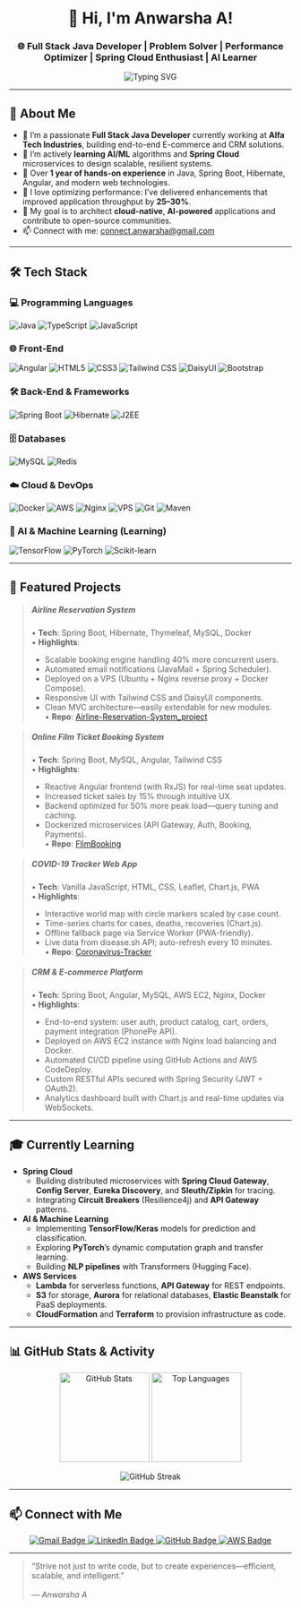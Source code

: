 <!-- GitHub Profile README for Anwarsha A -->

<h1 align="center">👋 Hi, I'm Anwarsha A!</h1>
<h3 align="center">🌐 Full Stack Java Developer | Problem Solver | Performance Optimizer | Spring Cloud Enthusiast | AI Learner</h3>

<p align="center">
  <img src="https://readme-typing-svg.herokuapp.com?font=Poppins&size=24&duration=3000&pause=500&color=4B8BBE&center=true&width=650&lines=Java+Full+Stack+%7C+Spring+Boot+%7C+Angular;MySQL+%7C+TailwindCSS+%7C+DaisyUI;Docker+%7C+VPS+%7C+AWS;Learning+AI+%7C+Spring+Cloud" alt="Typing SVG" />
</p>

---

## 🎯 About Me

- 🔭 I’m a passionate **Full Stack Java Developer** currently working at **Alfa Tech Industries**, building end-to-end E-commerce and CRM solutions.
- 🌱 I’m actively **learning AI/ML** algorithms and **Spring Cloud** microservices to design scalable, resilient systems.
- 💼 Over **1 year of hands-on experience** in Java, Spring Boot, Hibernate, Angular, and modern web technologies.
- 🚀 I love optimizing performance: I’ve delivered enhancements that improved application throughput by **25–30%**.
- 🎯 My goal is to architect **cloud-native**, **AI-powered** applications and contribute to open-source communities.
- 📫 Connect with me: [connect.anwarsha@gmail.com](mailto:connect.anwarsha@gmail.com)

---

## 🛠️ Tech Stack

### 💻 Programming Languages
![Java](https://img.shields.io/badge/Java-ED8B00?style=for-the-badge&logo=openjdk&logoColor=white)
![TypeScript](https://img.shields.io/badge/TypeScript-007ACC?style=for-the-badge&logo=typescript&logoColor=white)
![JavaScript](https://img.shields.io/badge/JavaScript-F7DF1E?style=for-the-badge&logo=javascript&logoColor=black)

### 🌐 Front-End
![Angular](https://img.shields.io/badge/Angular-DD0031?style=for-the-badge&logo=angular&logoColor=white)
![HTML5](https://img.shields.io/badge/HTML5-E34F26?style=for-the-badge&logo=html5&logoColor=white)
![CSS3](https://img.shields.io/badge/CSS3-1572B6?style=for-the-badge&logo=css3&logoColor=white)
![Tailwind CSS](https://img.shields.io/badge/Tailwind_CSS-38B2AC?style=for-the-badge&logo=tailwind-css&logoColor=white)
![DaisyUI](https://img.shields.io/badge/DaisyUI-FA8C16?style=for-the-badge&logo=daisyui&logoColor=white)
![Bootstrap](https://img.shields.io/badge/Bootstrap-563D7C?style=for-the-badge&logo=bootstrap&logoColor=white)

### 🛠️ Back-End & Frameworks
![Spring Boot](https://img.shields.io/badge/Spring_Boot-6DB33F?style=for-the-badge&logo=springboot&logoColor=white)
![Hibernate](https://img.shields.io/badge/Hibernate-59666C?style=for-the-badge&logo=hibernate&logoColor=white)
![J2EE](https://img.shields.io/badge/J2EE-007396?style=for-the-badge&logo=java&logoColor=white)

### 🗄️ Databases
![MySQL](https://img.shields.io/badge/MySQL-4479A1?style=for-the-badge&logo=mysql&logoColor=white)
![Redis](https://img.shields.io/badge/Redis-DC382D?style=for-the-badge&logo=redis&logoColor=white)

### ☁️ Cloud & DevOps
![Docker](https://img.shields.io/badge/Docker-2496ED?style=for-the-badge&logo=docker&logoColor=white)
![AWS](https://img.shields.io/badge/AWS-232F3E?style=for-the-badge&logo=amazonaws&logoColor=white)
![Nginx](https://img.shields.io/badge/Nginx-009639?style=for-the-badge&logo=nginx&logoColor=white)
![VPS](https://img.shields.io/badge/VPS-F58142?style=for-the-badge&logo=linode&logoColor=white)
![Git](https://img.shields.io/badge/Git-F05032?style=for-the-badge&logo=git&logoColor=white)
![Maven](https://img.shields.io/badge/Maven-C71A36?style=for-the-badge&logo=apachemaven&logoColor=white)

### 🤖 AI & Machine Learning (Learning)
![TensorFlow](https://img.shields.io/badge/TensorFlow-FF6F00?style=for-the-badge&logo=tensorflow&logoColor=white)
![PyTorch](https://img.shields.io/badge/PyTorch-EE4C2C?style=for-the-badge&logo=pytorch&logoColor=white)
![Scikit-learn](https://img.shields.io/badge/Scikit--learn-F7931E?style=for-the-badge&logo=scikitlearn&logoColor=white)

---

## 🚀 Featured Projects

> ##### **Airline Reservation System**  
> • **Tech**: Spring Boot, Hibernate, Thymeleaf, MySQL, Docker  
> • **Highlights**:  
>   - Scalable booking engine handling 40% more concurrent users.  
>   - Automated email notifications (JavaMail + Spring Scheduler).  
>   - Deployed on a VPS (Ubuntu + Nginx reverse proxy + Docker Compose).  
>   - Responsive UI with Tailwind CSS and DaisyUI components.  
>   - Clean MVC architecture—easily extendable for new modules.  
> • **Repo**: [Airline-Reservation-System_project](https://github.com/AnwarAs0/Airline-Reservation-System_project)

> ##### **Online Film Ticket Booking System**  
> • **Tech**: Spring Boot, MySQL, Angular, Tailwind CSS  
> • **Highlights**:  
>   - Reactive Angular frontend (with RxJS) for real-time seat updates.  
>   - Increased ticket sales by 15% through intuitive UX.  
>   - Backend optimized for 50% more peak load—query tuning and caching.  
>   - Dockerized microservices (API Gateway, Auth, Booking, Payments).  
> • **Repo**: [FlimBooking](https://github.com/AnwarAs0/FlimBooking)

> ##### **COVID-19 Tracker Web App**  
> • **Tech**: Vanilla JavaScript, HTML, CSS, Leaflet, Chart.js, PWA  
> • **Highlights**:  
>   - Interactive world map with circle markers scaled by case count.  
>   - Time-series charts for cases, deaths, recoveries (Chart.js).  
>   - Offline fallback page via Service Worker (PWA-friendly).  
>   - Live data from disease.sh API; auto-refresh every 10 minutes.  
> • **Repo**: [Coronavirus-Tracker](https://github.com/AnwarAs0/Corona_Virus_Tracking/tree/master/Coronavirus-Tracker)

> ##### **CRM & E-commerce Platform**  
> • **Tech**: Spring Boot, Angular, MySQL, AWS EC2, Nginx, Docker  
> • **Highlights**:  
>   - End-to-end system: user auth, product catalog, cart, orders, payment integration (PhonePe API).  
>   - Deployed on AWS EC2 instance with Nginx load balancing and Docker.  
>   - Automated CI/CD pipeline using GitHub Actions and AWS CodeDeploy.  
>   - Custom RESTful APIs secured with Spring Security (JWT + OAuth2).  
>   - Analytics dashboard built with Chart.js and real-time updates via WebSockets.

---

## 🎓 Currently Learning

- **Spring Cloud**  
  - Building distributed microservices with **Spring Cloud Gateway**, **Config Server**, **Eureka Discovery**, and **Sleuth/Zipkin** for tracing.
  - Integrating **Circuit Breakers** (Resilience4j) and **API Gateway** patterns.
- **AI & Machine Learning**  
  - Implementing **TensorFlow/Keras** models for prediction and classification.
  - Exploring **PyTorch**’s dynamic computation graph and transfer learning.
  - Building **NLP pipelines** with Transformers (Hugging Face).
- **AWS Services**  
  - **Lambda** for serverless functions, **API Gateway** for REST endpoints.
  - **S3** for storage, **Aurora** for relational databases, **Elastic Beanstalk** for PaaS deployments.
  - **CloudFormation** and **Terraform** to provision infrastructure as code.

---

## 📊 GitHub Stats & Activity

<p align="center">
  <img src="https://github-readme-stats.vercel.app/api?username=AnwarAs0&show_icons=true&theme=github_dark&count_private=true" alt="GitHub Stats" height="160" />
  <img src="https://github-readme-stats.vercel.app/api/top-langs/?username=AnwarAs0&layout=compact&theme=github_dark" alt="Top Languages" height="160" />
</p>

<p align="center">
  <img src="https://github-readme-streak-stats.herokuapp.com/?user=AnwarAs0&theme=github_dark" alt="GitHub Streak" />
</p>

---

## 📫 Connect with Me

<p align="center">
  <a href="mailto:connect.anwarsha@gmail.com">
    <img src="https://img.shields.io/badge/Gmail-D14836?style=for-the-badge&logo=gmail&logoColor=white" alt="Gmail Badge" />
  </a>
  <a href="https://www.linkedin.com/in/anwarsha9636/" target="_blank" rel="noopener noreferrer">
    <img src="https://img.shields.io/badge/LinkedIn-0077B5?style=for-the-badge&logo=linkedin&logoColor=white" alt="LinkedIn Badge" />
  </a>
  <a href="https://github.com/AnwarAs0">
    <img src="https://img.shields.io/badge/GitHub-181717?style=for-the-badge&logo=github&logoColor=white" alt="GitHub Badge" />
  </a>
  <a href="https://aws.amazon.com/" target="_blank" rel="noopener noreferrer">
    <img src="https://img.shields.io/badge/AWS-FF9900?style=for-the-badge&logo=amazonaws&logoColor=white" alt="AWS Badge" />
  </a>
</p>

---

> “Strive not just to write code, but to create experiences—efficient, scalable, and intelligent.”  
> <br>— *Anwarsha A*

